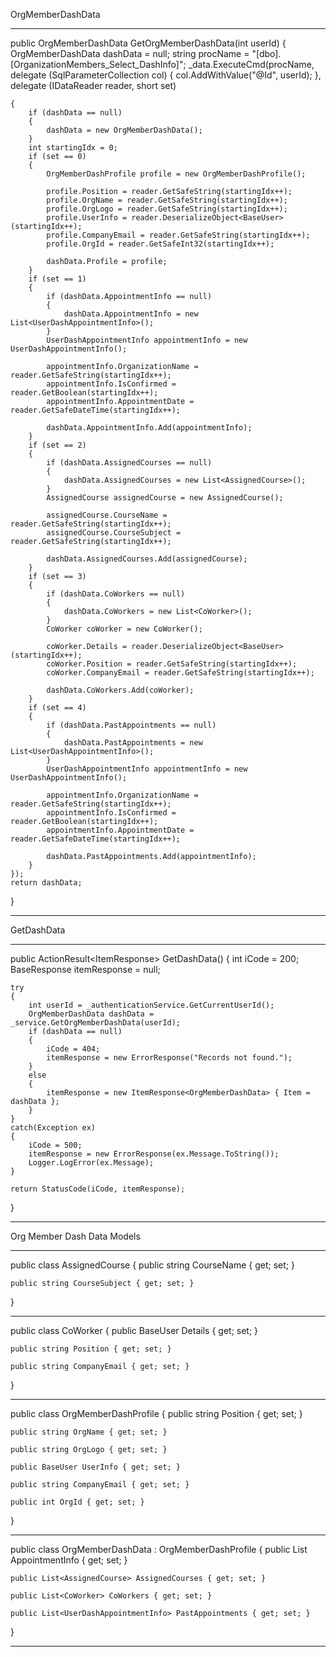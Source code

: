 OrgMemberDashData
***************************************************************************************************
public OrgMemberDashData GetOrgMemberDashData(int userId)
{
    OrgMemberDashData dashData = null;
    string procName = "[dbo].[OrganizationMembers_Select_DashInfo]";
    _data.ExecuteCmd(procName, delegate (SqlParameterCollection col)
    {
        col.AddWithValue("@Id", userId);
    }, delegate (IDataReader reader, short set)

    {
        if (dashData == null)
        {
            dashData = new OrgMemberDashData();
        }
        int startingIdx = 0;
        if (set == 0)
        {
            OrgMemberDashProfile profile = new OrgMemberDashProfile();

            profile.Position = reader.GetSafeString(startingIdx++);
            profile.OrgName = reader.GetSafeString(startingIdx++);
            profile.OrgLogo = reader.GetSafeString(startingIdx++);
            profile.UserInfo = reader.DeserializeObject<BaseUser>(startingIdx++);
            profile.CompanyEmail = reader.GetSafeString(startingIdx++);
            profile.OrgId = reader.GetSafeInt32(startingIdx++);

            dashData.Profile = profile;
        }
        if (set == 1)
        {
            if (dashData.AppointmentInfo == null)
            {
                dashData.AppointmentInfo = new List<UserDashAppointmentInfo>();
            }
            UserDashAppointmentInfo appointmentInfo = new UserDashAppointmentInfo();

            appointmentInfo.OrganizationName = reader.GetSafeString(startingIdx++);
            appointmentInfo.IsConfirmed = reader.GetBoolean(startingIdx++);
            appointmentInfo.AppointmentDate = reader.GetSafeDateTime(startingIdx++);

            dashData.AppointmentInfo.Add(appointmentInfo);
        }
        if (set == 2)
        {
            if (dashData.AssignedCourses == null)
            {
                dashData.AssignedCourses = new List<AssignedCourse>();
            }
            AssignedCourse assignedCourse = new AssignedCourse();

            assignedCourse.CourseName = reader.GetSafeString(startingIdx++);
            assignedCourse.CourseSubject = reader.GetSafeString(startingIdx++);

            dashData.AssignedCourses.Add(assignedCourse);
        }
        if (set == 3)
        {
            if (dashData.CoWorkers == null)
            {
                dashData.CoWorkers = new List<CoWorker>();
            }
            CoWorker coWorker = new CoWorker();

            coWorker.Details = reader.DeserializeObject<BaseUser>(startingIdx++);
            coWorker.Position = reader.GetSafeString(startingIdx++);
            coWorker.CompanyEmail = reader.GetSafeString(startingIdx++);

            dashData.CoWorkers.Add(coWorker);
        }
        if (set == 4)
        {
            if (dashData.PastAppointments == null)
            {
                dashData.PastAppointments = new List<UserDashAppointmentInfo>();
            }
            UserDashAppointmentInfo appointmentInfo = new UserDashAppointmentInfo();

            appointmentInfo.OrganizationName = reader.GetSafeString(startingIdx++);
            appointmentInfo.IsConfirmed = reader.GetBoolean(startingIdx++);
            appointmentInfo.AppointmentDate = reader.GetSafeDateTime(startingIdx++);

            dashData.PastAppointments.Add(appointmentInfo);
        }
    });
    return dashData;
}
***************************************************************************************************
GetDashData
***************************************************************************************************
public ActionResult<ItemResponse<OrgMemberDashData>> GetDashData()
{
    int iCode = 200;
    BaseResponse itemResponse = null;

    try
    {
        int userId = _authenticationService.GetCurrentUserId();
        OrgMemberDashData dashData = _service.GetOrgMemberDashData(userId);
        if (dashData == null)
        {
            iCode = 404;
            itemResponse = new ErrorResponse("Records not found.");
        }
        else
        {
            itemResponse = new ItemResponse<OrgMemberDashData> { Item = dashData };
        }
    }
    catch(Exception ex)
    {
        iCode = 500;
        itemResponse = new ErrorResponse(ex.Message.ToString());
        Logger.LogError(ex.Message);
    }

    return StatusCode(iCode, itemResponse);
}
***************************************************************************************************
Org Member Dash Data Models
***************************************************************************************************
public class AssignedCourse
{
    public string CourseName { get; set; }
    
    public string CourseSubject { get; set; }
}
***************************************************************************************************
public class CoWorker
{
    public BaseUser Details { get; set; }

    public string Position { get; set; }

    public string CompanyEmail { get; set; }
}
***************************************************************************************************
public class OrgMemberDashProfile
{
    public string Position { get; set; }
    
    public string OrgName { get; set; }
    
    public string OrgLogo { get; set; }
    
    public BaseUser UserInfo { get; set; }
    
    public string CompanyEmail { get; set; }
    
    public int OrgId { get; set; }
}
***************************************************************************************************
public class OrgMemberDashData : OrgMemberDashProfile
{
    public List<UserDashAppointmentInfo> AppointmentInfo { get; set; }

    public List<AssignedCourse> AssignedCourses { get; set; }
    
    public List<CoWorker> CoWorkers { get; set; }
    
    public List<UserDashAppointmentInfo> PastAppointments { get; set; }
}
***************************************************************************************************